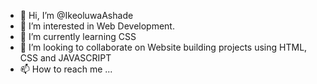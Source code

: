 - 👋 Hi, I’m @IkeoluwaAshade
- 👀 I’m interested in Web Development.
- 🌱 I’m currently learning CSS
- 💞️ I’m looking to collaborate on Website building projects using HTML, CSS and JAVASCRIPT
- 📫 How to reach me ...


<!---
IkeoluwaAshade/IkeoluwaAshade is a ✨ special ✨ repository because its `README.md` (this file) appears on your GitHub profile.
You can click the Preview link to take a look at your changes.
--->
